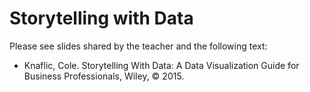 # Storytelling with Data
Please see slides shared by the teacher and the following text:

- Knaflic, Cole. Storytelling With Data: A Data Visualization Guide for Business Professionals, Wiley, © 2015.